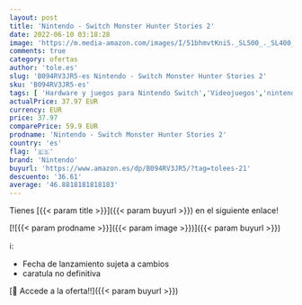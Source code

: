 ```yaml
---
layout: post
title: 'Nintendo - Switch Monster Hunter Stories 2'
date: 2022-06-10 03:18:28
image: 'https://m.media-amazon.com/images/I/51bhmvtKniS._SL500_._SL400_.jpg'
comments: true
category: ofertas
author: 'tole.es'
slug: 'B094RV3JR5-es Nintendo - Switch Monster Hunter Stories 2'
sku: 'B094RV3JR5-es'
tags: [ 'Hardware y juegos para Nintendo Switch','Videojuegos','nintendo','🇪🇸', ]
actualPrice: 37.97 EUR
currency: EUR
price: 37.97
comparePrice: 59.9 EUR
prodname: 'Nintendo - Switch Monster Hunter Stories 2'
country: 'es'
flag: '🇪🇸'
brand: 'Nintendo'
buyurl: 'https://www.amazon.es/dp/B094RV3JR5/?tag=tolees-21'
descuento: '36.61'
average: '46.8818181818183'
---
```


Tienes [{{< param title >}}]({{< param buyurl >}}) en el siguiente enlace!

[![{{< param prodname >}}]({{< param image >}})]({{< param buyurl >}})

ℹ️:

- Fecha de lanzamiento sujeta a cambios
- caratula no definitiva

[🛒 Accede a la oferta!!]({{< param buyurl >}})
